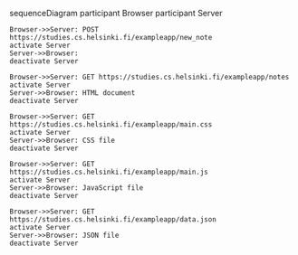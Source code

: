 sequenceDiagram
    participant Browser
    participant Server

    Browser->>Server: POST https://studies.cs.helsinki.fi/exampleapp/new_note
    activate Server
    Server->>Browser: 
    deactivate Server

    Browser->>Server: GET https://studies.cs.helsinki.fi/exampleapp/notes
    activate Server
    Server->>Browser: HTML document
    deactivate Server

    Browser->>Server: GET https://studies.cs.helsinki.fi/exampleapp/main.css
    activate Server
    Server->>Browser: CSS file
    deactivate Server

    Browser->>Server: GET https://studies.cs.helsinki.fi/exampleapp/main.js
    activate Server
    Server->>Browser: JavaScript file
    deactivate Server

    Browser->>Server: GET https://studies.cs.helsinki.fi/exampleapp/data.json
    activate Server
    Server->>Browser: JSON file
    deactivate Server

